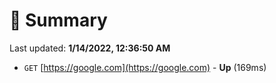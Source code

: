 # 📖 Summary
Last updated: **1/14/2022, 12:36:50 AM**

- `GET` [https://google.com](https://google.com) - **Up** (169ms)
